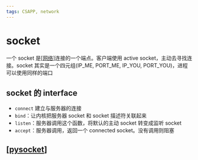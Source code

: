 ```yaml
---
tags: CSAPP, network
---
```

# socket

一个 socket 是[[网络]]连接的一个端点。客户端使用 active socket，主动去寻找连接。socket 其实是一个四元组(IP_ME, PORT_ME, IP_YOU, PORT_YOU)，进程可以使用同样的端口

## socket 的 interface

- `connect` 建立与服务器的连接
- `bind`：让内核把服务器 socket 和 socket 描述符关联起来
- `listen`：服务器调用这个函数，将默认的主动 socket 转变成监听 socket
- `accept`：服务器调用，返回一个 connected socket。没有调用则阻塞

## [[pysocket]]

[//begin]: # "Autogenerated link references for markdown compatibility"
[网络]: ../网络.md "计算机网络基础"
[pysocket]: ../../python/pysocket.md "socket 编程"
[//end]: # "Autogenerated link references"
